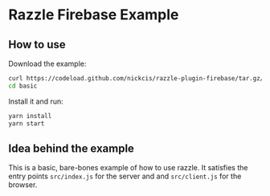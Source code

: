 # Razzle Firebase Example

## How to use
Download the example:

```bash
curl https://codeload.github.com/nickcis/razzle-plugin-firebase/tar.gz/master | tar -xz --strip=1 razzle-plugin-firebase-master/example
cd basic
```

Install it and run:

```bash
yarn install
yarn start
```

## Idea behind the example
This is a basic, bare-bones example of how to use razzle. It satisfies the entry points
`src/index.js` for the server and and `src/client.js` for the browser.
